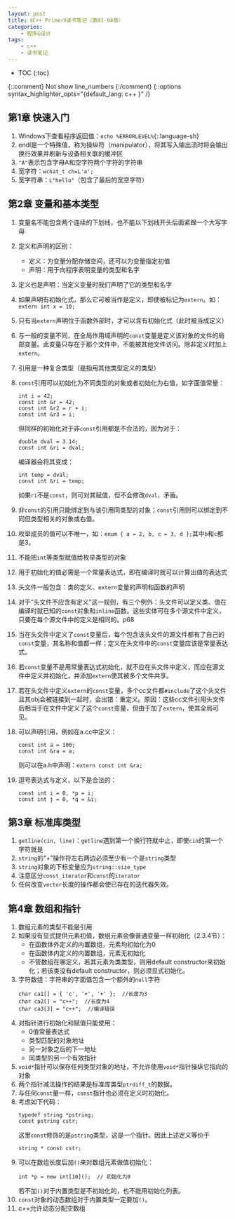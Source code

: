 ```yaml
---
layout: post
title: 《C++ Primer》读书笔记（第01-04章）
categories:
    - 程序&设计
tags:
    - c++
    - 读书笔记
---
```


* TOC
{:toc}

{::comment} Not show line_numbers {:/comment}
{::options syntax_highlighter_opts="{default_lang: c++ \}" /}

## 第1章 快速入门

1. Windows下查看程序返回值：`echo %ERRORLEVEL%`{:.language-sh}
1. endl是一个特殊值，称为操纵符（manipulator），将其写入输出流时将会输出换行效果并刷新与设备相关联的缓冲区
1. `"A"`表示包含字母A和空字符两个字符的字符串
1. 宽字符：`wchat_t ch=L'a';`
1. 宽字符串：`L"hello"`（包含了最后的宽空字符）

## 第2章 变量和基本类型

1. 变量名不能包含两个连续的下划线，也不能以下划线开头后面紧跟一个大写字母
1. 定义和声明的区别：
   - 定义：为变量分配存储空间，还可以为变量指定初值
   - 声明：用于向程序表明变量的类型和名字
1. 定义也是声明：当定义变量时我们声明了它的类型和名字
1. 如果声明有初始化式，那么它可被当作是定义，即使被标记为`extern`。如：
   ```extern int x = 10;```
1. 只有当`extern`声明位于函数外部时，才可以含有初始化式（此时被当成定义）
1. 与一般的变量不同，在全局作用域声明的`const`变量是定义该对象的文件的局部变量。此变量只存在于那个文件中，不能被其他文件访问。除非定义时加上`extern`。
1. 引用是一种复合类型（是指用其他类型定义的类型）
1. `const`引用可以初始化为不同类型的对象或者初始化为右值，如字面值常量：

   ```
   int i = 42;
   const int &r = 42;
   const int &r2 = r + i;
   const int &r3 = i;
   ```
   但同样的初始化对于非`const`引用都是不合法的，因为对于：
   ```
   double dval = 3.14;
   const int &ri = dval;
   ```
   编译器会将其变成：
   ```
   int temp = dval;
   const int &ri = temp;
   ```
   如果`ri`不是`const`，则可对其赋值，但不会修改`dval`，矛盾。
1. 非`const`的引用只能绑定到与该引用同类型的对象；`const`引用则可以绑定到不同但类型相关的对象或右值。
1. 枚举成员的值可以不唯一，如：`enum { a = 2, b, c = 3, d };`其中`b`和`c`都是3。
1. 不能把`int`等类型赋值给枚举类型的对象
1. 用于初始化的值必需是一个常量表达式，即在编译时就可以计算出值的表达式
1. 头文件一般包含：类的定义、`extern`变量的声明和函数的声明
1. 对于“头文件不应含有定义”这一规则，有三个例外：头文件可以定义类、值在编译时就已知的`const`对象和`inline`函数。这些实体可在多个源文件中定义，只要在每个源文件中的定义是相同的。p68
1. 当在头文件中定义了`const`变量后，每个包含该头文件的源文件都有了自己的`const`变量，其名称和值都一样；定义在头文件中的`const`变量应该是常量表达式。
1. 若`const`变量不是用常量表达式初始化，就不应在头文件中定义，而应在源文件中定义并初始化，并添加`extern`使其被多个文件共享。
1. 若在头文件中定义`extern`的`const`变量，多个cc文件都`#include`了这个头文件且其obj会被链接到一起时，会出错：重定义。原因：这些cc文件引用头文件后相当于在文件中定义了这个`const`变量，但由于加了`extern`，使其全局可见。
1. 可以声明引用，例如在a.cc中定义：
   ```
   const int a = 100;
   const int &ra = a;
   ```
   则可以在a.h中声明：`extern const int &ra;`
1. 逗号表达式与定义，以下是合法的：
   ```
   const int i = 0, *p = i;
   const int j = 0, *q = &i;
   ```

## 第3章 标准库类型

1. `getline(cin, line)`：`getline`遇到第一个换行符就中止，即使`cin`的第一个字符就是
1. `string`的“+”操作符左右两边必须至少有一个是`string`类型
1. `string`对象的下标变量应为`string::size_type`
1. 注意区分`const_iterator`和`const`的`iterator`
1. 任何改变`vector`长度的操作都会使已存在的迭代器失效。

## 第4章 数组和指针

1. 数组元素的类型不能是引用
1. 如果没有显式提供元素初值，数组元素会像普通变量一样初始化（2.3.4节）：
   - 在函数体外定义的内置数组，元素均初始化为0
   - 在函数体内定义的内置数组，元素无初始化
   - 不管数组在哪定义，若其元素为类类型，则用default constructor来初始化；若该类没有default constructor，则必须显式初始化。
1. 字符数组：字符串的字面值包含一个额外的`null`字符
   ```
   char ca1[] = { 'c', '+', '+' };  //长度为3
   char ca2[] = "c++";  //长度为4
   char ca3[3] = "c++";  //编译错误
   ```
1. 对指针进行初始化和赋值只能使用：
   - 0值常量表达式
   - 类型匹配的对象地址
   - 另一对象之后的下一地址
   - 同类型的另一个有效指针
1. `void*`指针可以保存任何类型对象的地址，不允许使用`void*`指针操纵它指向的对象
1. 两个指针减法操作的结果是标准库类型`ptrdiff_t`的数据。
1. 与任何`const`量一样，`const`指针也必须在定义时初始化。
1. 考虑如下代码：
   ```
   typedef string *pstring;
   const pstring cstr;
   ```
   这里`const`修饰的是`pstring`类型，这是一个指针。因此上述定义等价于
   ```
   string * const cstr;
   ```
1. 可以在数组长度后加`()`来对数组元素做值初始化：
   ```
   int *p = new int[10]();  // 初始化为0
   ```
   若不加`()`对于内置类型是不初始化的，也不能用初始化列表。
1. `const`对象的动态数组对于内置类型一定要加`()`。
1. c++允许动态分配空数组
